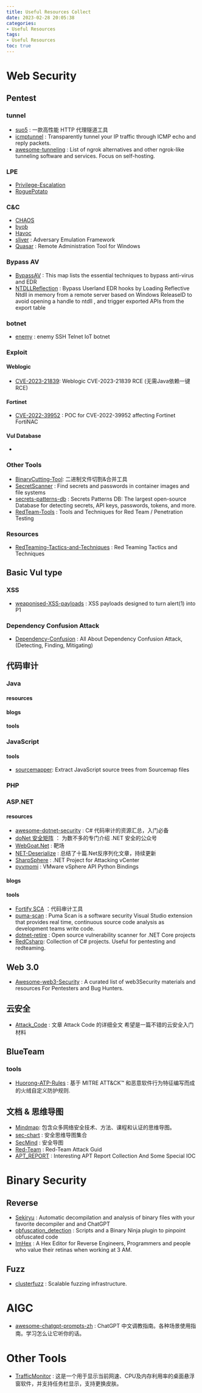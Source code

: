 ```yaml
---
title: Useful Resources Collect
date: 2023-02-28 20:05:38
categories:
- Useful Resources
tags:
- Useful Resources
toc: true
---
```


# Web Security

## Pentest
### tunnel
- [suo5](https://github.com/zema1/suo5) : 一款高性能 HTTP 代理隧道工具
- [icmptunnel](https://github.com/DhavalKapil/icmptunnel) : Transparently tunnel your IP traffic through ICMP echo and reply packets.
- [awesome-tunneling](https://github.com/anderspitman/awesome-tunneling) : List of ngrok alternatives and other ngrok-like tunneling software and services. Focus on self-hosting.


### LPE
- [Privilege-Escalation](https://github.com/Ignitetechnologies/Privilege-Escalation)
- [RoguePotato](https://github.com/stars/DummyKitty/lists/pentest-lpe)

### C&C 
- [CHAOS](https://github.com/tiagorlampert/CHAOS)
- [byob](https://github.com/malwaredllc/byob)
- [Havoc](https://github.com/HavocFramework/Havoc)
- [sliver](https://github.com/BishopFox/sliver) : Adversary Emulation Framework
- [Quasar](https://github.com/quasar/Quasar) : Remote Administration Tool for Windows

### Bypass AV
- [BypassAV](https://github.com/CMEPW/BypassAV) : This map lists the essential techniques to bypass anti-virus and EDR
- [NTDLLReflection](https://github.com/TheD1rkMtr/NTDLLReflection) : Bypass Userland EDR hooks by Loading Reflective Ntdll in memory from a remote server based on Windows ReleaseID to avoid opening a handle to ntdll , and trigger exported APIs from the export table


### botnet
- [enemy](https://github.com/freakanonymous/enemy) : enemy SSH Telnet IoT botnet

### Exploit
#### Weblogic
- [CVE-2023-21839](https://github.com/4ra1n/CVE-2023-21839): Weblogic CVE-2023-21839 RCE (无需Java依赖一键RCE)
#### Fortinet
- [CVE-2022-39952](https://github.com/horizon3ai/CVE-2022-39952) : POC for CVE-2022-39952 affecting Fortinet FortiNAC

#### Vul Database
- 

### Other Tools
- [BinaryCutting-Tool](https://github.com/AabyssZG/BinaryCutting-Tool): 二进制文件切割&合并工具
- [SecretScanner](https://github.com/deepfence/SecretScanner) : Find secrets and passwords in container images and file systems 
- [secrets-patterns-db](https://github.com/mazen160/secrets-patterns-db) : Secrets Patterns DB: The largest open-source Database for detecting secrets, API keys, passwords, tokens, and more.
- [RedTeam-Tools](https://github.com/A-poc/RedTeam-Tools) : Tools and Techniques for Red Team / Penetration Testing


### Resources
- [RedTeaming-Tactics-and-Techniques](https://github.com/mantvydasb/RedTeaming-Tactics-and-Techniques) : Red Teaming Tactics and Techniques

## Basic Vul type
### XSS
- [weaponised-XSS-payloads](https://github.com/hakluke/weaponised-XSS-payloads) : XSS payloads designed to turn alert(1) into P1

### Dependency Confusion Attack
- [Dependency-Confusion](https://github.com/x1337loser/Dependency-Confusion) : All About Dependency Confusion Attack, (Detecting, Finding, Mitigating)

## 代码审计
### Java

#### resources

#### blogs

#### tools


### JavaScript
#### tools
- [sourcemapper](https://github.com/denandz/sourcemapper): Extract JavaScript source trees from Sourcemap files

### PHP

### ASP.NET
#### resources
- [awesome-dotnet-security](https://github.com/guardrailsio/awesome-dotnet-security) : C# 代码审计的资源汇总，入门必备
- [doNet 安全矩阵](https://wx.zsxq.com/dweb2/index/group/51121224455454) ： 为数不多的专门介绍 .NET 安全的公众号
- [WebGoat.Net](https://github.com/rapPayne/WebGoat.Net) : 靶场
- [NET-Deserialize](https://github.com/Ivan1ee/NET-Deserialize) : 总结了十篇.Net反序列化文章，持续更新
- [SharpSphere](https://github.com/JamesCooteUK/SharpSphere) : .NET Project for Attacking vCenter
- [pyvmomi](https://github.com/vmware/pyvmomi) : VMware vSphere API Python Bindings


#### blogs


#### tools 
- [Fortify SCA]() ：代码审计工具
- [puma-scan](https://github.com/pumasecurity/puma-scan) : Puma Scan is a software security Visual Studio extension that provides real time, continuous source code analysis as development teams write code.
- [dotnet-retire](https://github.com/RetireNet/dotnet-retire) : Open source vulnerability scanner for .NET Core projects
- [RedCsharp](https://github.com/boh/RedCsharp): Collection of C# projects. Useful for pentesting and redteaming.


## Web 3.0
- [Awesome-web3-Security](https://github.com/Anugrahsr/Awesome-web3-Security) : A curated list of web3Security materials and resources For Pentesters and Bug Hunters.

## 云安全
- [Attack_Code](https://github.com/Esonhugh/Attack_Code) : 文章 Attack Code 的详细全文 希望是一篇不错的云安全入门材料


## BlueTeam
### tools
- [Huorong-ATP-Rules](https://github.com/JerryLinLinLin/Huorong-ATP-Rules) : 基于 MITRE ATT&CK™ 和恶意软件行为特征编写而成的火绒自定义防护规则.


## 文档 & 思维导图
- [Mindmap](https://github.com/Ignitetechnologies/Mindmap): 包含众多网络安全技术、方法、课程和认证的思维导图。
- [sec-chart](https://github.com/SecWiki/sec-chart) : 安全思维导图集合
- [SecMind](https://github.com/coco413/SecMind) : 安全导图
- [Red-Team](https://github.com/Al1ex/Red-Team) : Red-Team Attack Guid
- [APT_REPORT](https://github.com/blackorbird/APT_REPORT) : Interesting APT Report Collection And Some Special IOC


# Binary Security
## Reverse
- [Sekiryu](https://github.com/20urc3/Sekiryu) : Automatic decompilation and analysis of binary files with your favorite decompiler and and ChatGPT
- [obfuscation_detection](https://github.com/mrphrazer/obfuscation_detection) : Scripts and a Binary Ninja plugin to pinpoint obfuscated code
- [ImHex](https://github.com/WerWolv/ImHex) : A Hex Editor for Reverse Engineers, Programmers and people who value their retinas when working at 3 AM.

## Fuzz
- [clusterfuzz](https://github.com/google/clusterfuzz) : Scalable fuzzing infrastructure.

# AIGC
- [awesome-chatgpt-prompts-zh](https://github.com/PlexPt/awesome-chatgpt-prompts-zh) : ChatGPT 中文调教指南。各种场景使用指南。学习怎么让它听你的话。


# Other Tools
- [TrafficMonitor](https://github.com/zhongyang219/TrafficMonitor) : 这是一个用于显示当前网速、CPU及内存利用率的桌面悬浮窗软件，并支持任务栏显示，支持更换皮肤。
